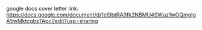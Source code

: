 google docs cover letter link: https://docs.google.com/document/d/1eI9btRA9fk2NBMU4SWuz1wOQmgIgA5wMktcgbsTApcI/edit?usp=sharing